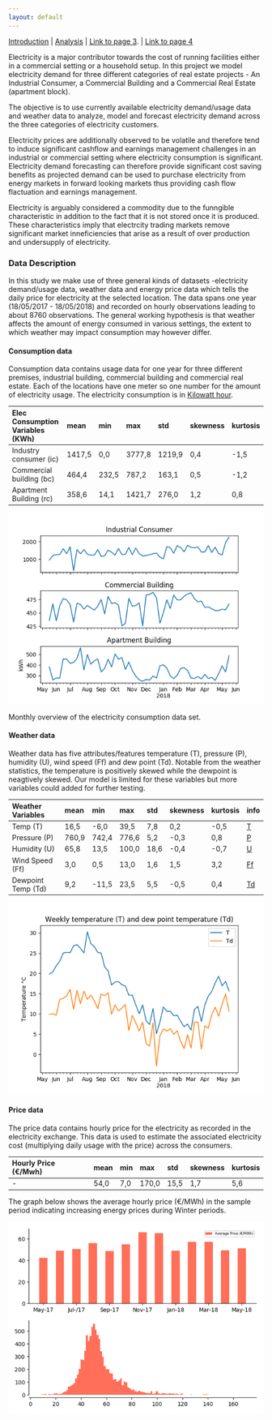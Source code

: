 ```yaml
---
layout: default
---
```


[Introduction](./index.html) | [Analysis](./pages/analysis.html) | [Link to page 3](./pages/another-page.html). | [Link to page 4](./pages/another-page.html)

Electricity is a major contributor towards the cost of running facilities either in a commercial setting or a household setup. In this project we model electricity demand for three different categories of real estate projects - An Industrial Consumer, a Commercial Building and a Commercial Real Estate (apartment block).

The objective is to use currently available electricity demand/usage data and weather data to analyze, model and forecast electricity demand across the three categories of electricity customers.

Electricity prices are additionally observed to be volatile and therefore tend to induce significant cashflow and earnings management challenges in an industrial or commercial setting where electricity consumption is significant. Electricity demand forecasting can therefore provide significant cost saving benefits as projected demand can be used to purchase electricity from energy markets in forward looking markets thus providing cash flow flactuation and earnings management.

Electricity is arguably considered a commodity due to the funngible characteristic in addition to the fact that it is not stored once it is produced. These characteristics imply that electrcity trading markets remove significant market inneficiencies that arise as a result of over production and undersupply of electricity.

### Data Description

In this study we make use of three general kinds of datasets -electricity demand/usage data, weather data and energy price data which tells the daily price for electricity at the selected location. The data spans one year (18/05/2017 - 18/05/2018)  and recorded on hourly observations leading to about 8760 observations. The general working hypothesis is that weather affects the amount of energy consumed in various settings, the extent to which weather may impact consumption may however differ.


#### Consumption data

Consumption data contains usage data for one year for three different premises, industrial building, commercial building and commercial real estate. Each of the locations have one meter so one number for the amount of electricity usage. The electricity consumption is in [Kilowatt hour](https://en.wikipedia.org/wiki/Kilowatt_hour).

| Elec Consumption Variables (KWh)| mean   | min   | max    | std   | skewness | kurtosis |
|:------------------------|:-------|:------|:-------|:------|:---------|:---------|
| Industry consumer (ic)  | 1417,5 | 0,0   | 3777,8 | 1219,9|  0,4	   | -1,5     |
| Commercial building (bc)| 464,4	 | 232,5 | 787,2	| 163,1 |  0,5	   | -1,2     |
| Apartment Building (rc) | 358,6	 | 14,1	 | 1421,7	| 276,0	|  1,2	   |  0,8     |

![weekly electricity consumption (may 2017 - may 2018)](./assets/images/weekly_el_consumption_all_customers.png)

Monthly overview of the electricity consumption data set.

#### Weather data

Weather data has five attributes/features temperature (T), pressure (P), humidity (U), wind speed (Ff) and dew point (Td). Notable from the weather statistics, the temperature is positively skewed while the dewpoint is neagtively skewed. Our model is limited for these variables but more variables could added for further testing.

| Weather Variables       | mean   | min   | max    | std   | skewness | kurtosis | info              |
|:------------------------|:-------|:------|:-------|:------|:---------|:---------|:------------------|
| Temp (T)                | 16,5	 | -6,0	 | 39,5	  | 7,8   |	0,2      | -0,5     |[T](https://en.wikipedia.org/wiki/Temperature) |
| Pressure (P)            | 760,9	 | 742,4 | 776,6  | 5,2	  | -0,3	   |  0,8     |[P](https://en.wikipedia.org/wiki/Pressure) |
| Humidity (U)            | 65,8	 | 13,5	 | 100,0  | 18,6  | -0,4	   | -0,7     |[U](https://en.wikipedia.org/wiki/Humidity) |
| Wind Speed (Ff)         | 3,0	   | 0,5   | 13,0	  | 1,6	  | 1,5      |	3,2     |[Ff](https://en.wikipedia.org/wiki/Wind_speed) |
| Dewpoint Temp (Td)      | 9,2	   | -11,5 | 23,5	  | 5,5	  | -0,5	   |  0,4     |[Td](https://en.wikipedia.org/wiki/Dew_point)|

![weekly temperatures (may 2017 - may 2018)](./assets/images/weekly_temp_and_dew_point_temp.png)

#### Price data

The price data contains hourly price for the electricity as recorded in the electricity exchange. This data is used to estimate the associated electricity cost (multiplying daily usage with the price) across the consumers.

| Hourly Price (€/Mwh) | mean | min  | max    | std   | skewness | kurtosis |
|:---------------------|:-----|:-----|:-------|:------|:---------|:---------|
|      -               | 54,0 | 7,0  | 170,0  | 15,5  |  1,7     |5,6       |

The graph below shows the average hourly price (€/MWh) in the sample period indicating increasing energy prices during Winter periods.

![Average monthly electricity prices (may 2017 - may 2018) and the hourly price distribution](./assets/images/monthly_elec_price_hist.png)
